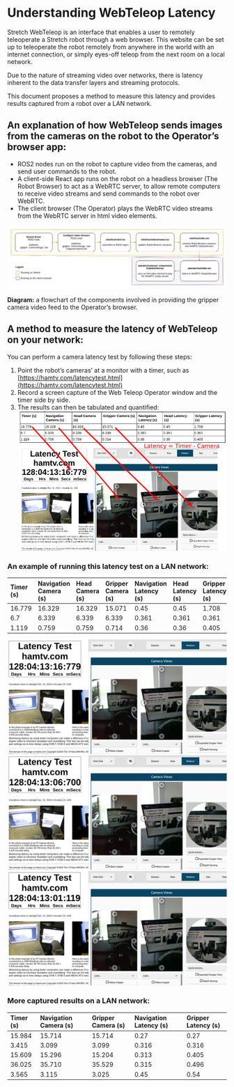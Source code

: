 # Understanding WebTeleop Latency

Stretch WebTeleop is an interface that enables a user to remotely teleoperate a Stretch robot through a web browser. This website can be set up to teleoperate the robot remotely from anywhere in the world with an internet connection, or simply eyes-off teleop from the next room on a local network. 

Due to the nature of streaming video over networks, there is latency inherent to the data transfer layers and streaming protocols. 

This document proposes a method to measure this latency and provides results captured from a robot over a LAN network.

## An explanation of how WebTeleop sends images from the cameras on the robot to the Operator’s browser app:

* ROS2 nodes run on the robot to capture video from the cameras, and send user commands to the robot.  
* A client-side React app runs on the robot on a headless browser (The Robot Browser) to act as a WebRTC server, to allow remote computers to receive video streams and send commands to the robot over WebRTC.  
* The client browser (The Operator) plays the WebRTC video streams from the WebRTC server in html video elements.

![](./assets/latency_test/webteleop_video_components.jpg) 

**Diagram:** a flowchart of the components involved in providing the gripper camera video feed to the Operator’s browser.

## A method to measure the latency of WebTeleop on your network:

You can perform a camera latency test by following these steps:

1. Point the robot’s cameras’ at a monitor with a timer, such as [https://hamtv.com/latencytest.html](https://hamtv.com/latencytest.html)  
2. Record a screen capture of the Web Teleop Operator window and the timer side by side.   
3. The results can then be tabulated and quantified:  
   ![](./assets/latency_test/latency_test_howto.png)
   

### An example of running 	this latency test on a LAN network:

| Timer (s) | Navigation Camera (s) | Head Camera (s) | Gripper Camera (s) | Navigation Latency (s) | Head Latency (s) | Gripper Latency (s) |
| :---- | :---- | :---- | :---- | :---- | :---- | :---- |
| 16.779 | 16.329 | 16.329 | 15.071 | 0.45 | 0.45 | 1.708 |
| 6.7 | 6.339 | 6.339 | 6.339 | 0.361 | 0.361 | 0.361 |
| 1.119 | 0.759 | 0.759 | 0.714 | 0.36 | 0.36 | 0.405 |

![](./assets/latency_test/latency_test_1.png)
![](./assets/latency_test/latency_test_2.png)
![](./assets/latency_test/latency_test_3.png)

### More captured results on a LAN network:

| Timer (s) | Navigation Camera (s) | Gripper Camera (s) | Navigation Latency (s) | Gripper Latency (s) |
| :---- | :---- | :---- | :---- | :---- |
| 15.984 | 15.714 | 15.714 | 0.27 | 0.27 |
| 3.415 | 3.099 | 3.099 | 0.316 | 0.316 |
| 15.609 | 15.296 | 15.204 | 0.313 | 0.405 |
| 36.025 | 35.710 | 35.529 | 0.315 | 0.496 |
| 3.565 | 3.115 | 3.025 | 0.45 | 0.54 |